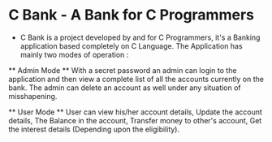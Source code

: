 # C Bank - A Bank for C Programmers 

* C Bank is a project developed by and for C Programmers, it's a Banking application based completely on C Language. The Application has mainly two modes of operation :

** Admin Mode **
With a secret password an admin can login to the application and then view a complete list of all the accounts currently on the bank. The admin can delete an account as well under any situation of misshapening. 

** User Mode **
User can view his/her account details, Update the account details, The Balance in the account, Transfer money to other's account, Get the interest details (Depending upon the eligibility).

